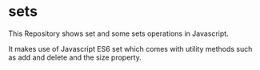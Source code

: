 # sets

This Repository shows set and some sets operations in Javascript.


It makes use of Javascript ES6 set which comes with utility methods such as add and delete and the size property.

